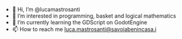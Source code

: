- 👋 Hi, I’m @lucamastrosanti
- 👀 I’m interested in programming, basket and logical mathematics
- 🌱 I’m currently learning the GDScript on GodotEngine
- 📫 How to reach me luca.mastrosanti@savoiabenincasa.i
